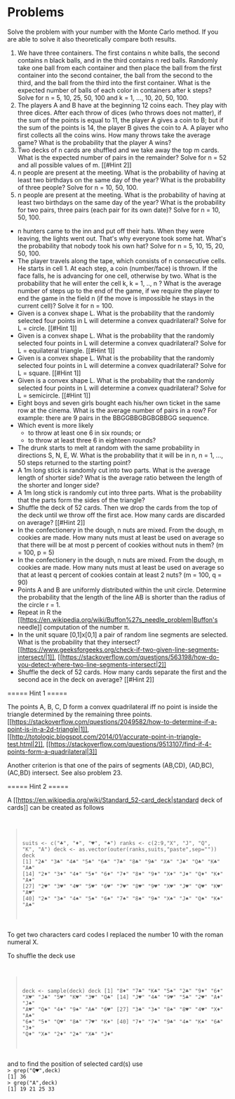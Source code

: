 # Problems 

Solve the problem with your number with the Monte Carlo method. If you are able to solve it also theoretically compare both results.

  1. We have three containers. The first contains n white balls, the second contains  n  black balls, and in the third contains  n  red balls. Randomly take one ball from each container and then place the ball from the first container into the second container, the ball from the second to the third, and the ball from the third into the first container. What is the expected number of balls of each color in containers after  k  steps? Solve for n = 5, 10, 25, 50, 100 and k = 1, ..., 10, 20, 50, 100.
  1. The players  A  and  B  have at the beginning 12 coins each. They play with three dices. After each throw of dices (who throws does not matter), if the sum of the points is equal to 11, the player A gives a coin to B; but if the sum of the points is 14, the player B  gives the coin to  A. A player who first collects all the coins wins. How many throws take the average game? What is the probability that the player A wins?
  1. Two decks of n  cards are shuffled and we take away the top  m cards. What is the expected number of pairs in the remainder? Solve for n = 52 and all possible values of m. [[#Hint 2]]
  1. n  people are present at the meeting. What is the probability of having at least two birthdays on the same day of the year? What is the probability of three people? Solve for n = 10, 50, 100.
  1. n  people are present at the meeting. What is the probability of having at least two birthdays on the same day of the year? What is the probability for two pairs, three pairs (each pair for its own date)? Solve for n = 10, 50, 100.
  - n hunters came to the inn and put off their hats. When they were leaving, the lights went out. That's why everyone took some hat. What's the probability that nobody took his own hat? Solve for n = 5, 10, 15, 20, 50, 100.
  - The player travels along the tape, which consists of  n  consecutive cells. He starts in cell 1. At each step, a coin (number/face) is thrown. If the face falls, he is advancing for one cell, otherwise by two. What is the probability that he will enter the cell k, k = 1, .., n ? What is the average number of steps up to the end of the game, if we require the player to end the game in the field  n (if the move is impossible he stays in the current cell)? Solve it for n = 100.
  - Given is a convex shape L. What is the probability that the randomly selected four points in L will determine a convex quadrilateral? Solve for L = circle. [[#Hint 1]]
  - Given is a convex shape L. What is the probability that the randomly selected four points in L will determine a convex quadrilateral? Solve for L = equilateral triangle. [[#Hint 1]]
  - Given is a convex shape L. What is the probability that the randomly selected four points in L will determine a convex quadrilateral? Solve for L = square. [[#Hint 1]]
  - Given is a convex shape L. What is the probability that the randomly selected four points in L will determine a convex quadrilateral? Solve for L = semicircle. [[#Hint 1]]
  - Eight boys and seven girls bought each his/her own ticket in the same row at the cinema. What is the average number of pairs in a row? For example: there are 9 pairs in the BBGGBBGBGBGBBGG sequence.
  - Which event is more likely
    *  to throw at least one 6 in six rounds; or
    *  to throw at least three 6 in eighteen rounds?
  - The drunk starts to melt at random with the same probability in directions S, N, E, W. What is the probability that it will be in n, n = 1, ..., 50 steps returned to the starting point?
  - A  1m  long stick is randomly cut into two parts. What is the average length of shorter side? What is the average ratio between the length of the shorter and longer side?
  - A  1m  long stick is randomly cut into three parts. What is the probability that the parts form the sides of the triangle?
  - Shuffle the deck of 52 cards. Then we drop the cards from the top of the deck until we throw off the first ace. How many cards are discarded on average? [[#Hint 2]]
  - In the confectionery in the dough, n nuts are mixed. From the dough, m cookies are made. How many nuts must at least be used on average so that there will be at most p percent of cookies without nuts in them? (m = 100, p = 5)
  - In the confectionery in the dough, n nuts are mixed. From the dough, m cookies are made. How many nuts must at least be used on average so that at least q percent of cookies contain at least 2 nuts? (m = 100, q = 90)
  - Points A and B are uniformly distributed within the unit circle. Determine the probability that the length of the line AB is shorter than the radius of the circle r = 1.
  - Repeat in R the [[https://en.wikipedia.org/wiki/Buffon%27s_needle_problem|Buffon's needle]] computation of the number π.
  - In the unit square [0,1]x[0,1] a pair of random line segments are selected. What is the probability that they intersect? [[https://www.geeksforgeeks.org/check-if-two-given-line-segments-intersect/|1]], [[https://stackoverflow.com/questions/563198/how-do-you-detect-where-two-line-segments-intersect|2]]
  - Shuffle the deck of 52 cards. How many cards separate the first and the second ace in the deck on average? [[#Hint 2]]


===== Hint 1 =====

The points A, B, C, D form a convex quadrilateral iff no point is inside the triangle determined by the remaining three points. [[https://stackoverflow.com/questions/2049582/how-to-determine-if-a-point-is-in-a-2d-triangle|1]], [[http://totologic.blogspot.com/2014/01/accurate-point-in-triangle-test.html|2]], [[https://stackoverflow.com/questions/9513107/find-if-4-points-form-a-quadrilateral|3]]

Another criterion is that one of the pairs of segments  (AB,CD), (AD,BC), (AC,BD) intersect. See also problem 23.	

===== Hint 2 =====

A [[https://en.wikipedia.org/wiki/Standard_52-card_deck|standard deck of cards]] can be created as follows
<code>
> suits <- c("♣", "♦", "♥", "♠")
> ranks <- c(2:9,"X", "J", "Q", "K", "A")
> deck <- as.vector(outer(ranks,suits,"paste",sep=""))
> deck
 [1] "2♣" "3♣" "4♣" "5♣" "6♣" "7♣" "8♣" "9♣" "X♣" "J♣" "Q♣" "K♣" "A♣"
[14] "2♦" "3♦" "4♦" "5♦" "6♦" "7♦" "8♦" "9♦" "X♦" "J♦" "Q♦" "K♦" "A♦"
[27] "2♥" "3♥" "4♥" "5♥" "6♥" "7♥" "8♥" "9♥" "X♥" "J♥" "Q♥" "K♥" "A♥"
[40] "2♠" "3♠" "4♠" "5♠" "6♠" "7♠" "8♠" "9♠" "X♠" "J♠" "Q♠" "K♠" "A♠"
</code>
To get two characters card codes I replaced the number 10 with the roman numeral X.

To shuffle the deck use
<code>
> deck <- sample(deck)
> deck
 [1] "8♦" "7♣" "K♣" "5♠" "2♣" "9♦" "6♦" "X♥" "J♣" "5♥" "K♥" "3♥" "Q♣"
[14] "J♥" "4♣" "9♥" "5♣" "2♥" "A♦" "J♠" "A♥" "Q♠" "4♦" "9♠" "A♣" "6♥"
[27] "3♣" "3♠" "8♠" "8♥" "4♥" "X♦" "A♠" "6♠" "5♦" "Q♥" "8♣" "7♥" "K♦"
[40] "7♦" "7♠" "9♣" "4♠" "K♠" "6♣" "3♦" "Q♦" "X♠" "2♦" "2♠" "X♣" "J♦"
</code>
and to find the position of selected card(s) use
<code>
> grep("Q♥",deck)
[1] 36
> grep("A",deck)
[1] 19 21 25 33
</code>

<HTML><!--
https://demonstrations.wolfram.com/ConcaveRandomQuadrilateralsFromFourPointsInADisk/

17. 53/5 = 10.6 
   https://www.quora.com/What-is-the-expected-number-of-cards-that-need-to-be-turned-over-in-a-regular-52-card-deck-in-order-to-see-the-first-ace
--></HTML>

\\

[[ru:hse:snet22:stu|Snet projects]] 

